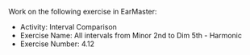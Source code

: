 Work on the following exercise in EarMaster:
- Activity: Interval Comparison
- Exercise Name: All intervals from Minor 2nd to Dim 5th - Harmonic
- Exercise Number: 4.12
